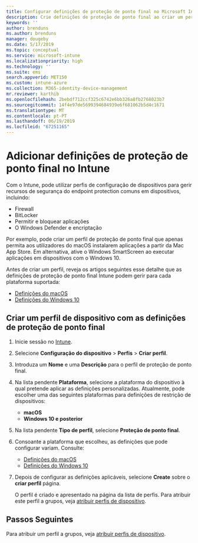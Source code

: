 ```yaml
---
title: Configurar definições de proteção de ponto final no Microsoft Intune – Azure | Microsoft Docs
description: Crie definições de proteção de ponto final ao criar um perfil de dispositivo com o Windows 10 ou macOS no Microsoft Intune.
keywords: ''
author: brenduns
ms.author: brenduns
manager: dougeby
ms.date: 5/17/2019
ms.topic: conceptual
ms.service: microsoft-intune
ms.localizationpriority: high
ms.technology: ''
ms.suite: ems
search.appverid: MET150
ms.custom: intune-azure
ms.collection: M365-identity-device-management
mr.reviewer: karthib
ms.openlocfilehash: 2bebdf712ccf325c6742e6bb326a8fb2768023b7
ms.sourcegitcommit: 14f4e97de5699394684939e6f681062b5d4c1671
ms.translationtype: MT
ms.contentlocale: pt-PT
ms.lasthandoff: 06/19/2019
ms.locfileid: "67251165"
---
```

# <a name="add-endpoint-protection-settings-in-intune"></a>Adicionar definições de proteção de ponto final no Intune

Com o Intune, pode utilizar perfis de configuração de dispositivos para gerir recursos de segurança do endpoint protection comuns em dispositivos, incluindo:
- Firewall 
- BitLocker
- Permitir e bloquear aplicações  
- O Windows Defender e encriptação

Por exemplo, pode criar um perfil de proteção de ponto final que apenas permita aos utilizadores do macOS instalarem aplicações a partir da Mac App Store. Em alternativa, ative o Windows SmartScreen ao executar aplicações em dispositivos com o Windows 10.

Antes de criar um perfil, reveja os artigos seguintes esse detalhe que as definições de proteção de ponto final Intune podem gerir para cada plataforma suportada: 
   - [Definições do macOS](endpoint-protection-macos.md)
   - [Definições do Windows 10](endpoint-protection-windows-10.md)

## <a name="create-a-device-profile-containing-endpoint-protection-settings"></a>Criar um perfil de dispositivo com as definições de proteção de ponto final

1. Inicie sessão no [Intune](https://go.microsoft.com/fwlink/?linkid=2090973).
3. Selecione **Configuração do dispositivo** > **Perfis** > **Criar perfil**.
4. Introduza um **Nome** e uma **Descrição** para o perfil de proteção de ponto final.
5. Na lista pendente **Plataforma**, selecione a plataforma do dispositivo à qual pretende aplicar as definições personalizadas. Atualmente, pode escolher uma das seguintes plataformas para definições de restrição de dispositivos:
   - **macOS**
   - **Windows 10 e posterior**
6. Na lista pendente **Tipo de perfil**, selecione **Proteção de ponto final**. 
7. Consoante a plataforma que escolheu, as definições que pode configurar variam. Consulte:
   - [Definições do macOS](endpoint-protection-macos.md)
   - [Definições do Windows 10](endpoint-protection-windows-10.md)  

8. Depois de configurar as definições aplicáveis, selecione **Create** sobre o **criar perfil** página.

   O perfil é criado e apresentado na página da lista de perfis. Para atribuir este perfil a grupos, veja [atribuir perfis de dispositivo](device-profile-assign.md).


## <a name="next-steps"></a>Passos Seguintes  

Para atribuir um perfil a grupos, veja [atribuir perfis de dispositivo](device-profile-assign.md).
